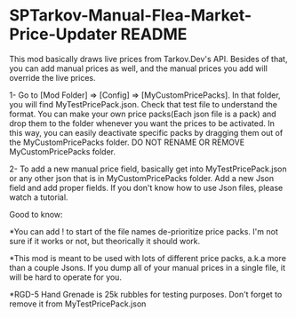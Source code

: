 # SPTarkov-Manual-Flea-Market-Price-Updater README
This mod basically draws live prices from Tarkov.Dev's API. Besides of that, you can add manual prices as well, and the manual prices you add will override the live prices.

1- Go to [Mod Folder] => [Config] => [MyCustomPricePacks]. In that folder, you will find MyTestPricePack.json. Check that test file to understand the format. You can make your own price packs(Each json file is a pack) and drop them to the folder whenever you want the prices to be activated. In this way, you can easily deactivate specific packs by dragging them out of the MyCustomPricePacks folder. DO NOT RENAME OR REMOVE MyCustomPricePacks folder.

2- To add a new manual price field, basically get into MyTestPricePack.json or any other json that is in MyCustomPricePacks folder. Add a new Json field and add proper fields. If you don't know how to use Json files, please watch a tutorial.


Good to know:

*You can add ! to start of the file names de-prioritize price packs. I'm not sure if it works or not, but theorically it should work.

*This mod is meant to be used with lots of different price packs, a.k.a more than a couple Jsons. If you dump all of your manual prices in a single file, it will be hard to operate for you.

*RGD-5 Hand Grenade is 25k rubbles for testing purposes. Don't forget to remove it from MyTestPricePack.json
